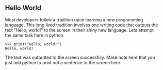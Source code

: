## Hello World

Most developers follow a tradition upon learning a new programming language.
This long lived tradition involves one writing code that outputs the text
"Hello, world!" to the screen in their shiny new language. Lets attempt the
same task here in python.

```
>>> print("Hello, world!")
Hello, world!
```

The text was outputted to the screen successfuly. Make note here that you
just told python to print out a sentence to the screen here.
